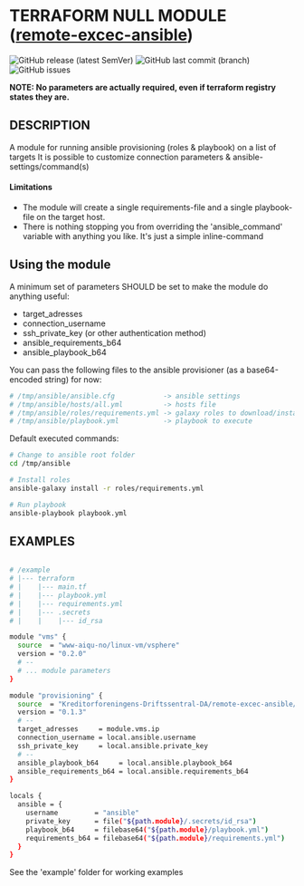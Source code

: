 # TERRAFORM NULL MODULE ([remote-excec-ansible](https://registry.terraform.io/modules/Kreditorforeningens-Driftssentral-DA/remote-excec-ansible/null))

![GitHub release (latest SemVer)](https://img.shields.io/github/v/release/Kreditorforeningens-Driftssentral-DA/terraform-null-remote-excec-ansible)
![GitHub last commit (branch)](https://img.shields.io/github/last-commit/Kreditorforeningens-Driftssentral-DA/terraform-null-remote-excec-ansible)
![GitHub issues](https://img.shields.io/github/issues/Kreditorforeningens-Driftssentral-DA/terraform-null-remote-excec-ansible)

**NOTE: No parameters are actually required, even if terraform registry states they are.**

## DESCRIPTION

A module for running ansible provisioning (roles & playbook) on a list of targets
It is possible to customize connection parameters & ansible-settings/command(s)

#### Limitations

- The module will create a single requirements-file and a single playbook-file on the 
target host.
- There is nothing stopping you from overriding the 'ansible_command' variable with
anything you like. It's just a simple inline-command


## Using the module

A minimum set of parameters SHOULD be set to make the module do anything useful:

- target_adresses
- connection_username
- ssh_private_key (or other authentication method)
- ansible_requirements_b64
- ansible_playbook_b64

You can pass the following files to the ansible provisioner (as a base64-encoded string) for now:

```bash
# /tmp/ansible/ansible.cfg            -> ansible settings
# /tmp/ansible/hosts/all.yml          -> hosts file
# /tmp/ansible/roles/requirements.yml -> galaxy roles to download/install
# /tmp/ansible/playbook.yml           -> playbook to execute
```

Default executed commands:

```bash
# Change to ansible root folder
cd /tmp/ansible

# Install roles
ansible-galaxy install -r roles/requirements.yml

# Run playbook
ansible-playbook playbook.yml
```

## EXAMPLES

```bash

# /example
# |--- terraform
# |    |--- main.tf
# |    |--- playbook.yml
# |    |--- requirements.yml
# |    |--- .secrets
# |    |    |--- id_rsa

module "vms" {
  source  = "www-aiqu-no/linux-vm/vsphere"
  version = "0.2.0"
  # -- 
  # ... module parameters
}

module "provisioning" {
  source  = "Kreditorforeningens-Driftssentral-DA/remote-excec-ansible/null"
  version = "0.1.3"
  # --
  target_adresses     = module.vms.ip
  connection_username = local.ansible.username
  ssh_private_key     = local.ansible.private_key
  # --
  ansible_playbook_b64     = local.ansible.playbook_b64
  ansible_requirements_b64 = local.ansible.requirements_b64
}

locals {
  ansible = {
    username         = "ansible"
    private_key      = file("${path.module}/.secrets/id_rsa")
    playbook_b64     = filebase64("${path.module}/playbook.yml")
    requirements_b64 = filebase64("${path.module}/requirements.yml")
  }
}


```

See the 'example' folder for working examples
